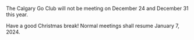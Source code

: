 <!--
.. title: Christmas 2023
.. slug: christmas-2023
.. date: 2023-11-19 08:56:42 UTC-07:00
.. tags: 
.. category: 
.. link: 
.. description: 
.. type: text
-->

The Calgary Go Club will not be meeting on December 24 and December 31 this year.

Have a good Christmas break!  Normal meetings shall resume January 7, 2024.

